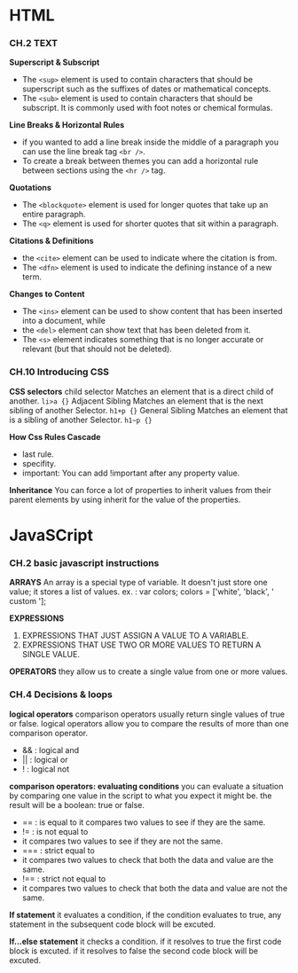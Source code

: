 # HTML

### CH.2 TEXT
**Superscript & Subscript**
- The `<sup>` element is used to contain characters that should be superscript such as the suffixes of dates or mathematical concepts.
- The `<sub>` element is used to contain characters that should be subscript. It is commonly used with foot notes or chemical formulas.

**Line Breaks & Horizontal Rules**
- if you wanted to add a line break inside the middle of a paragraph you can use the line break tag `<br />`.
- To create a break between themes you can add a horizontal rule between sections using the `<hr />` tag.

**Quotations**
- The `<blockquote>` element is used for longer quotes that take up an entire paragraph.
- The `<q>` element is used for shorter quotes that sit within a paragraph.

**Citations & Definitions**
- the `<cite>` element can be used to indicate where the citation is from.
- The `<dfn>` element is used to indicate the defining instance of a new term.

**Changes to Content**
- The `<ins>` element can be used to show content that has been inserted into a document, while
- the `<del>` element can show text that has been deleted from it.
- The `<s>` element indicates something that is no longer accurate or relevant (but that should not be deleted).


### CH.10 Introducing CSS
**CSS selectors**
child selector Matches an element that is a direct child of another. `li>a {}`
Adjacent Sibling Matches an element that is the next sibling of another Selector. `h1+p {}`
General Sibling Matches an element that is a sibling of another Selector. `h1~p {}`

**How Css Rules Cascade**
- last rule.
- specifity. 
- important: You can add !important after any property value.

**Inheritance**
You can force a lot of properties to inherit values from their parent elements by using inherit for the value of the properties.


# JavaSCript

### CH.2 basic javascript instructions
**ARRAYS**
An array is a special type of variable. It doesn't just store one value; it stores a list of values.
ex. : var colors;
colors = ['white', 'black', ' custom '];

**EXPRESSIONS**
1. EXPRESSIONS THAT JUST ASSIGN A VALUE TO A VARIABLE.
2. EXPRESSIONS THAT USE TWO OR MORE VALUES TO RETURN A SINGLE VALUE.

**OPERATORS**
they allow us to create a single value from one or more values.

### CH.4 Decisions & loops
**logical operators**
comparison operators usually return single values of true or false. logical operators allow you to compare the results of more than one comparison operator.
- && : logical and
- || : logical or
- ! : logical not

**comparison operators: evaluating conditions**
 you can evaluate a situation by comparing one value in the script to what you expect it might be. the result will be a boolean: true or false.
- == : is equal to
 it compares two values to see if they are the same.
- != : is not equal to
- it compares two values to see if they are not the same.
- === : strict equal to
- it compares two values to check that both the data and value are the same.
- !== : strict not equal to
- it compares two values to check  that both the data and value are not the same.

**If statement**
it evaluates a condition, if the condition evaluates to true, any statement in the subsequent code block will be excuted.

**If...else statement**
it checks a condition. if it resolves to true the first code block is excuted. if it resolves to false the second code block will be excuted.